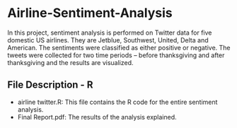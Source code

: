 # Airline-Sentiment-Analysis

In this project, sentiment analysis is performed on Twitter data for five domestic US airlines. They are Jetblue, Southwest, United, 
Delta and American. The sentiments were classified as either positive or negative. The tweets were collected for two time periods – 
before thanksgiving and after thanksgiving and the results are visualized.

## File Description - R

- airline twitter.R: This file contains the R code for the entire sentiment analysis.
- Final Report.pdf: The results of the analysis explained.

